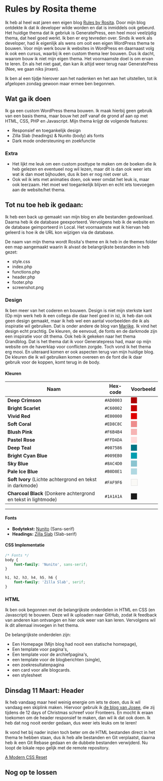 # Rules by Rosita theme

Ik heb al heel wat jaren een eigen blog [Rules by Rosita](https://www.rulesbyrosita.nl/). Door mijn blog ontdekte ik dat ik developer wilde worden en dat is inmiddels ook gebeurd. 
Het huidige thema dat ik gebriuk is GeneratePress, een heel mooi veelzijdig thema, dat heel goed werkt. Ik ben er erg tevreden over. Sinds ik werk als developer, had ik eigenlijk als wens om ooit een eigen WordPress thema te bouwen. Voor mijn werk bouw ik websites  in WordPress en daarnaast volg ik ook een cursus, waarbij ik een custom thema leer bouwen. Dus ik dacht, waarom bouw ik niet mijn eigen thema. Het voornaamste doel is om ervan te leren. En als het niet gaat, dan kan ik altijd weer terug naar GeneratePress (Nee, we gaan niks jinxen).

Ik ben al een tijdje hierover aan het nadenken en het aan het uitstellen, tot ik afgelopen zondag gewoon maar ermee ben begonnen. 

## Wat ga ik doen

Ik ga een custom WordPress thema bouwen. Ik maak hierbij geen gebruik van een basis thema, maar bouw het zelf vanaf de grond af aan op met HTML, CSS, PHP en Javascript. Mijn thema krijgt de volgende features:

* Responsief en toegankelijk design
* Zilla Slab (headings) & Nunito (body) als fonts
* Dark mode ondersteuning en zoekfunctie

### Extra 

 * Het lijkt me leuk om een custom posttype te maken om de boeken die ik heb gelezen en eventueel nog wil lezen, maar dit is dan ook weer iets wat ik dan moet bijhouden, dus ik ben er nog niet over uit.
 * Ook wil ik iets met animaties doen, ook weer omdat het leuk is, maar ook leerzaam. Het moet wel toegankelijk blijven en echt iets toevoegen aan de website/het thema.

 ## Tot nu toe heb ik gedaan:

 Ik heb een back up gemaakt van mijn blog en alle bestanden gedownload. Daarna heb ik de database geexporteerd. Vervolgens heb ik de website en de database geimporteerd in Local. Het voornaamste wat ik hiervan heb geleerd is hoe ik de URL kon wijzigen via de database. 
 
 De naam van mijn thema wordt Rosita's theme en ik heb in de themes folder een map aangemaakt waarin ik alvast de belangrijkste bestanden in heb gezet:
 * style.css
 * index.php
 * functions.php
 * header.php
 * footer.php
 * screenshot.png

 ### Design
 Ik ben meer van het coderen en bouwen. Design is niet mijn sterkste kant (Op mijn werk heb ik een collega die daar heel goed in is), ik heb dan ook geen design gemaakt, maar ik heb wel een aantal voorbeelden die ik als inspiratie wil gebruiken. Dat is onder andere de blog van [Marijke](https://marijkeluttekes.dev/). Ik vind het design echt prachtig. De kleuren, de eenvoud, de fonts en de darkmode zijn een inspiratie voor dit thema. Ook heb ik gekeken naar het thema Grandblog. Dat is het thema dat ik voor Generatepress had, maar op mijn website om de haverklap voor conflicten zorgde. Toch vond ik het thema erg mooi. En uiteraard komen er ook aspecten terug van mijn huidige blog. De kleuren die ik wil gebruiken komen overeen en de font die ik daar gebruik voor de koppen, komt terug in de body. 

#### Kleuren 

| Naam               | Hex-code  | Voorbeeld |
|--------------------|----------|-----------|
| **Deep Crimson**   | `#AD0003` | <span style="display:inline-block;width:20px;height:20px;background-color:#AD0003;"></span> |
| **Bright Scarlet** | `#C60002` | <span style="display:inline-block;width:20px;height:20px;background-color:#C60002;"></span> |
| **Vivid Red**      | `#E00000` | <span style="display:inline-block;width:20px;height:20px;background-color:#E00000;"></span> |
| **Soft Coral**     | `#ED8C8C` | <span style="display:inline-block;width:20px;height:20px;background-color:#ED8C8C;"></span> |
| **Blush Pink**     | `#F6B4B4` | <span style="display:inline-block;width:20px;height:20px;background-color:#F6B4B4;"></span> |
| **Pastel Rose**    | `#FFDADA` | <span style="display:inline-block;width:20px;height:20px;background-color:#FFDADA;"></span> |
| **Deep Teal**      | `#007586` | <span style="display:inline-block;width:20px;height:20px;background-color:#007586;"></span> |
| **Bright Cyan Blue** | `#009EB0` | <span style="display:inline-block;width:20px;height:20px;background-color:#009EB0;"></span> |
| **Sky Blue**       | `#8AC4D0` | <span style="display:inline-block;width:20px;height:20px;background-color:#8AC4D0;"></span> |
| **Pale Ice Blue**  | `#B0D8E1` | <span style="display:inline-block;width:20px;height:20px;background-color:#B0D8E1;"></span> |
| **Soft Ivory** (Lichte achtergrond en tekst in darkmode) | `#FAF9F6` | <span style="display:inline-block;width:20px;height:20px;background-color:#FAF9F6;border:1px solid #ddd;"></span> |
| **Charcoal Black** (Donkere achtergrond en tekst in lightmode) | `#1A1A1A` | <span style="display:inline-block;width:20px;height:20px;background-color:#1A1A1A;"></span> |

---

####  Fonts

- **Bodytekst:** [Nunito](https://fonts.google.com/specimen/Nunito) (Sans-serif)  
- **Headings:** [Zilla Slab](https://fonts.google.com/specimen/Zilla+Slab) (Slab-serif)  

#### CSS Implementatie
```css
/* Fonts */
body {
    font-family: 'Nunito', sans-serif;
}

h1, h2, h3, h4, h5, h6 {
    font-family: 'Zilla Slab', serif;
}
```

 ### HTML
 Ik ben ook begonnen met de belangrijkste onderdelen in HTML en CSS (en Javascript) te bouwen. Deze wil ik uploaden naar GitHub, zodat ik feedback van anderen kan ontvangen en hier ook weer van kan leren. Vervolgens wil ik dit allemaal invoegen in het thema. 

 De belangrijkste onderdelen zijn:
 * Een Homepage (Mijn blog had nooit een statische homepage),
 * Een template voor pagina's,
 * Een template voor de archiefpagina's,
 * een template voor de blogberichten (single),
 * een zoekresultatenpagina
 * een card voor alle blogcards. 
 * een stylesheet

## Dinsdag 11 Maart: Header

Ik heb vandaag maar heel weinig energie om iets te doen, dus ik wil vandaag een skiplink maken. Hiervoor gebruik ik [de blog van Josee](https://www.fronteers.nl/nl/blog/2025/01/easy-a11y), die zij tijdens de 12 days of Christmas schreef voor Fronteers. En mocht ik eraan toekomen om de header responsief te maken, dan wil ik dat ook doen. Ik heb dat nog nooit eerder gedaan, dus weer iets leuks om te leren! 

Ik vond het bij nader inzien toch beter om de HTML bestanden direct in het thema te hebben staan, dus ik heb alle bestanden en Git verplaatst, daarna heb ik een Git Rebase gedaan en de dubbele bestanden verwijderd. Nu loopt de lokale repo gelijk met de remote repository.

[A Modern CSS Reset](https://www.joshwcomeau.com/css/custom-css-reset/)

## Nog op te lossen



